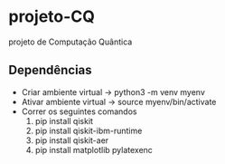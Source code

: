 # projeto-CQ
projeto de Computação Quântica

## Dependências

* Criar ambiente virtual -> python3 -m venv myenv
* Ativar ambiente virtual -> source myenv/bin/activate
* Correr os seguintes comandos
    1. pip install qiskit
    2. pip install qiskit-ibm-runtime
    3. pip install qiskit-aer
    4. pip install matplotlib pylatexenc
